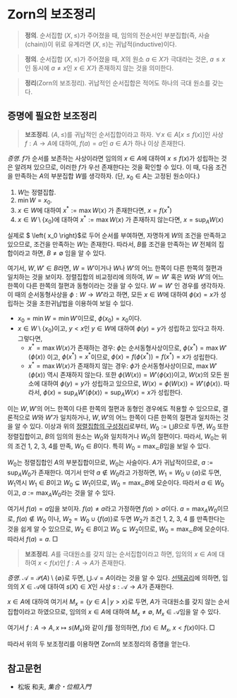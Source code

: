 <!---
title: "Zorn의 보조정리"
category: Mathematics
language: Korean
--->

# Zorn의 보조정리

> **정의**. 순서집합 $(X,\leq)$가 주어졌을 때, 임의의 전순서인 부분집합(즉, 사슬(chain))이
> 위로 유계라면 $(X, \leq)$는 귀납적(inductive)이다.

> **정의**. 순서집합 $(X,\leq)$가 주어졌을 때, $X$의 원소 $a\in X$가 극대라는 것은,
> $a\leq x$ 인 동시에 $a\not= x$인 $x\in X$가 존재하지 않는 것을 의미한다.

> **정리**(Zorn의 보조정리). 귀납적인 순서집합은 적어도 하나의 극대 원소를 갖는다.

## 증명에 필요한 보조정리

> **보조정리**. $(A,\leq)$를 귀납적인 순서집합이라고 하자. $\forall x\in A \left[ x\leq f(x) \right]$인
> 사상 $f: A\to A$에 대하여, $f(a) = a$인 $a\in A$가 하나 이상 존재한다.

*증명*. $f$가 순서를 보존하는 사상이라면 임의의 $x\in A$에 대하여 $x\leq f(x)$가 성립하는 것은
알려져 있으므로, 이러한 $f$가 우선 존재한다는 것을 확인할 수 있다.
이 때, 다음 조건을 만족하는 $A$의 부분집합 $W$를 생각하자. (단, $x_0\in A$는 고정된 원소이다.)

1. $W$는 정렬집합.
2. $\min W = x_0$.
3. $x\in W$에 대하여 $x^*:=\max W \langle x \rangle$ 가 존재한다면, $x = f(x^*)$
4. $x\in W\setminus \left\{ x_0 \right\}$에 대하여 $x^*:=\max W \langle x \rangle$ 가 존재하지 않는다면,
$x = \sup_A W \langle x \rangle$

실제로 $ \left\{ x_0 \right\}$로 두어 순서를 부여하면, 자명하게 $W$의 조건을 만족하고 있으므로,
조건을 만족하는 $W$는 존재한다. 따라서, $B$를 조건을 만족하는 $W$ 전체의 집합이라고 하면,
$B\neq \emptyset$ 임을 알 수 있다.

여기서, $W, W'\in B$라면, $W=W'$이거나 $W$나 $W'$의 어느 한쪽이 다른 한쪽의 절편과
일치하는 것을 보이자.
정렬집합의 비교정리에 의하여,
$W\simeq W'$ 혹은 $W$와 $W'$의 어느 한쪽이 다른 한쪽의 절편과 동형이라는 것을 알 수 있다.
$W\simeq W'$ 인 경우를 생각하자. 이 때의 순서동형사상을 $\phi: W\to W'$라고 하면,
모든 $x\in W$에 대하여 $\phi(x) = x$가 성립하는 것을 초한귀납법을 이용하여 보일 수 있다.

- $x_0= \min W = \min W'$이므로, $\phi(x_0) = x_0$이다.
- $x\in W\setminus \left\{ x_0 \right\}$이고, $y<x$인 $y\in W$에 대하여
$\phi(y) = y$가 성립하고 있다고 하자. 그렇다면,
	* $x^* = \max W \langle x \rangle$가 존재하는 경우:
	$\phi$는 순서동형사상이므로, $\phi(x^*) = \max W' \langle \phi(x) \rangle$ 이고,
	$\phi(x^*) = x^*$이므로, $\phi(x) = f(\phi(x^*)) = f(x^*) = x$가 성립한다.
	* $x^* = \max W\langle x\rangle$가 존재하지 않는 경우:
	$\phi$가 순서동형사상이므로, $\max W'\langle\phi(x)\rangle$ 역시 존재하지 않는다.
	또한 $\phi(W \langle x \rangle) = W' \langle \phi(x) \rangle$이고,
	$W \langle x \rangle$의 모든 원소에 대하여 $\phi(y) = y$가 성립하고 있으므로,
	$W\langle x\rangle = \phi(W \langle x \rangle) = W' \langle \phi(x) \rangle$.
	따라서, $\phi(x) = \sup_A W' \langle \phi(x) \rangle = \sup_A W \langle x \rangle = x$가 성립한다.

이는 $W, W'$의 어느 한쪽이 다른 한쪽의 절편과 동형인 경우에도 적용할 수 있으므로,
결론적으로 $W$와 $W'$가 일치하거나, $W, W'$의 어느 한쪽이 다른 한쪽의 절편과 일치하는 것을
알 수 있다. 이상과 위의 [정렬집합의 구성정리](./well-ordered.html#정렬집합의-구성정리)로부터,
$W_0 := \bigcup B$으로 두면, $W_0$ 또한 정렬집합이고,
$B$의 임의의 원소는 $W_0$와 일치하거나 $W_0$의 절편이다. 따라서, $W_0$는
위의 조건 1, 2, 3, 4를 만족, $W_0\in B$이다. 특히 $W_0 = \max_{\subset} B$임을 보일 수 있다.

$W_0$는 정렬집합인 $A$의 부분집합이므로, $W_0$는 사슬이다. $A$가 귀납적이므로,
$a := \sup_A W_0$가 존재한다. 여기서 만약 $a\notin W_0$라고 가정하면,
$W_1 = W_0 \cup \left\{ a \right\}$로 두면, $W_1$역시 $W_1\in B$이고 $W_0\subsetneq W_1$이므로,
$W_0 = \max_{\subset} B$에 모순이다.
따라서 $a\in W_0$이고, $a :=\max_A W_0$라는 것을 알 수 있다.

여기서 $f(a) = a$임을 보이자.
$f(a) \neq a$라고 가정하면 $f(a) > a$이다. $a = \max_A W_0$이므로, $f(a)\notin W_0$
이나, $W_2 = W_0 \cup \left\{ f(a) \right\}$로 두면 $W_2$가 조건 1, 2, 3, 4
를 만족한다는 것을 쉽게 알 수 있으므로, $W_2\in B$이고 $W_0\subsetneq W_2$이므로,
$W_0 = \max_{\subset} B$에 모순이다. 따라서 $f(a) = a$. □

> **보조정리**. $A$를 극대원소를 갖지 않는 순서집합이라고 하면,
> 임의의 $x\in A$에 대하여 $x< f(x)$인 $f:A\to A$가 존재한다.

*증명*. 
$\mathscr{A} = \mathscr{P}(A)\setminus \left\{ \emptyset \right\}$로 두면,
$\bigcup\mathscr{A} = A$이라는 것을 알 수 있다.
[선택공리](./axiom-of-choice.html)에 의하면,
임의의 $X\in \mathscr{A}$에 대하여 $s(X)\in X$인 사상 $s: \mathscr{A}\to A$가 존재한다.

$x\in A$에 대하여
여기서 $M_x = \left\{ y\in A \,|\, y > x \right\}$로 두면,
$A$가 극대원소를 갖지 않는 순서집합이라고 하였으므로,
임의의 $x\in A$에 대하여 $M_x\neq\emptyset$, $M_x\in \mathscr{A}$임을 알 수 있다.

여기서 $f: A\to A, x\mapsto s(M_x)$와 같이 $f$를 정의하면,
$f(x)\in M_x$, $x < f(x)$이다. □

따라서 위의 두 보조정리를 이용하면 Zorn의 보조정리의 증명을 얻는다.

## 참고문헌

- 松坂 和夫, *集合・位相入門*

